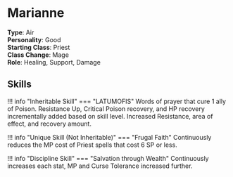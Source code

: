 # Marianne

**Type**: Air  
**Personality**: Good  
**Starting Class**: Priest  
**Class Change**: Mage  
**Role**: Healing, Support, Damage

## Skills

!!! info "Inheritable Skill"
    === "LATUMOFIS"
        Words of prayer that cure 1 ally of Poison. Resistance Up, Critical Poison recovery, and HP recovery incrementally added based on skill level. Increased Resistance, area of effect, and recovery amount.

!!! info "Unique Skill (Not Inheritable)"
    === "Frugal Faith"
        Continuously reduces the MP cost of Priest spells that cost 6 SP or less.

!!! info "Discipline Skill"
    === "Salvation through Wealth"
        Continuously increases each stat, MP and Curse Tolerance increased further.